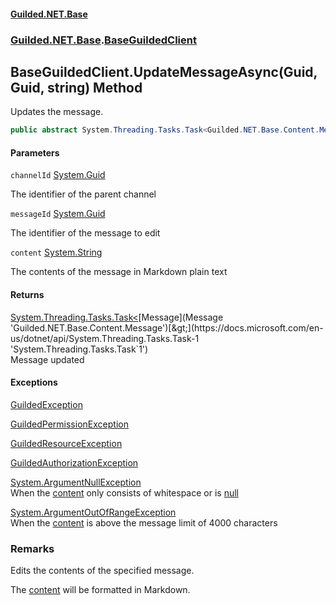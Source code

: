 
#### [Guilded.NET.Base](Guilded_NET_Base 'Guilded.NET.Base')
### [Guilded.NET.Base](Guilded_NET_Base#Guilded_NET_Base 'Guilded.NET.Base').[BaseGuildedClient](BaseGuildedClient 'Guilded.NET.Base.BaseGuildedClient')
## BaseGuildedClient.UpdateMessageAsync(Guid, Guid, string) Method

Updates the message.
```csharp
public abstract System.Threading.Tasks.Task<Guilded.NET.Base.Content.Message> UpdateMessageAsync(System.Guid channelId, System.Guid messageId, string content);
```

#### Parameters

<a name='Guilded_NET_Base_BaseGuildedClient_UpdateMessageAsync(System_Guid_System_Guid_string)_channelId'></a>
`channelId` [System.Guid](https://docs.microsoft.com/en-us/dotnet/api/System.Guid 'System.Guid')

The identifier of the parent channel

<a name='Guilded_NET_Base_BaseGuildedClient_UpdateMessageAsync(System_Guid_System_Guid_string)_messageId'></a>
`messageId` [System.Guid](https://docs.microsoft.com/en-us/dotnet/api/System.Guid 'System.Guid')

The identifier of the message to edit

<a name='Guilded_NET_Base_BaseGuildedClient_UpdateMessageAsync(System_Guid_System_Guid_string)_content'></a>
`content` [System.String](https://docs.microsoft.com/en-us/dotnet/api/System.String 'System.String')

The contents of the message in Markdown plain text


#### Returns
[System.Threading.Tasks.Task&lt;](https://docs.microsoft.com/en-us/dotnet/api/System.Threading.Tasks.Task-1 'System.Threading.Tasks.Task`1')[Message](Message 'Guilded.NET.Base.Content.Message')[&gt;](https://docs.microsoft.com/en-us/dotnet/api/System.Threading.Tasks.Task-1 'System.Threading.Tasks.Task`1')  
Message updated


#### Exceptions

[GuildedException](GuildedException 'Guilded.NET.Base.GuildedException')

[GuildedPermissionException](GuildedPermissionException 'Guilded.NET.Base.GuildedPermissionException')

[GuildedResourceException](GuildedResourceException 'Guilded.NET.Base.GuildedResourceException')

[GuildedAuthorizationException](GuildedAuthorizationException 'Guilded.NET.Base.GuildedAuthorizationException')

[System.ArgumentNullException](https://docs.microsoft.com/en-us/dotnet/api/System.ArgumentNullException 'System.ArgumentNullException')  
When the [content](BaseGuildedClient_UpdateMessageAsync(Guid_Guid_string)#Guilded_NET_Base_BaseGuildedClient_UpdateMessageAsync(System_Guid_System_Guid_string)_content 'Guilded.NET.Base.BaseGuildedClient.UpdateMessageAsync(System.Guid, System.Guid, string).content') only consists of whitespace or is [null](https://docs.microsoft.com/en-us/dotnet/csharp/language-reference/keywords/null 'https://docs.microsoft.com/en-us/dotnet/csharp/language-reference/keywords/null')

[System.ArgumentOutOfRangeException](https://docs.microsoft.com/en-us/dotnet/api/System.ArgumentOutOfRangeException 'System.ArgumentOutOfRangeException')  
When the [content](BaseGuildedClient_UpdateMessageAsync(Guid_Guid_string)#Guilded_NET_Base_BaseGuildedClient_UpdateMessageAsync(System_Guid_System_Guid_string)_content 'Guilded.NET.Base.BaseGuildedClient.UpdateMessageAsync(System.Guid, System.Guid, string).content') is above the message limit of 4000 characters

### Remarks
  
Edits the contents of the specified message.  
  
The [content](BaseGuildedClient_UpdateMessageAsync(Guid_Guid_string)#Guilded_NET_Base_BaseGuildedClient_UpdateMessageAsync(System_Guid_System_Guid_string)_content 'Guilded.NET.Base.BaseGuildedClient.UpdateMessageAsync(System.Guid, System.Guid, string).content') will be formatted in Markdown.